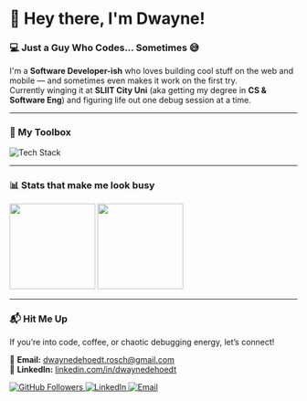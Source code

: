 # 👋 Hey there, I'm Dwayne!

### 💻 Just a Guy Who Codes... Sometimes 😅  
I'm a **Software Developer-ish** who loves building cool stuff on the web and mobile — and sometimes even makes it work on the first try.  
Currently winging it at **SLIIT City Uni** (aka getting my degree in **CS & Software Eng**) and figuring life out one debug session at a time.

---

### 🧰 My Toolbox  
<p>
<img src="https://skillicons.dev/icons?i=html,css,js,react,php,mysql,kotlin,bootstrap,java,dart,flutter,cpp,firebase,git,github,figma" alt="Tech Stack" />
</p>

---

### 📊 Stats that make me look busy  
<p>
<img src="https://github-readme-stats.vercel.app/api?username=rdwaynedehoedt&show_icons=true&theme=dark&hide=contribs,prs" height="150" />
  <img src="https://github-readme-stats.vercel.app/api/top-langs/?username=rdwaynedehoedt&layout=compact&theme=dark" height="150" />
</p>

---

### 📬 Hit Me Up  
If you’re into code, coffee, or chaotic debugging energy, let’s connect!

📧 **Email:** [dwaynedehoedt.rosch@gmail.com](mailto:dwaynedehoedt.rosch@gmail.com)  
🔗 **LinkedIn:** [linkedin.com/in/dwaynedehoedt](https://www.linkedin.com/in/dwaynedehoedt/)

<p>
  <a href="https://github.com/rdwaynedehoedt">
    <img src="https://img.shields.io/github/followers/rdwaynedehoedt?label=Followers&style=social" alt="GitHub Followers">
  </a>
  <a href="https://www.linkedin.com/in/dwaynedehoedt/">
    <img src="https://img.shields.io/badge/-LinkedIn-blue?style=flat&logo=Linkedin&logoColor=white" alt="LinkedIn">
  </a>
  <a href="mailto:dwaynedehoedt.rosch@gmail.com">
    <img src="https://img.shields.io/badge/-Email-c14438?style=flat&logo=Gmail&logoColor=white" alt="Email">
  </a>
</p>
